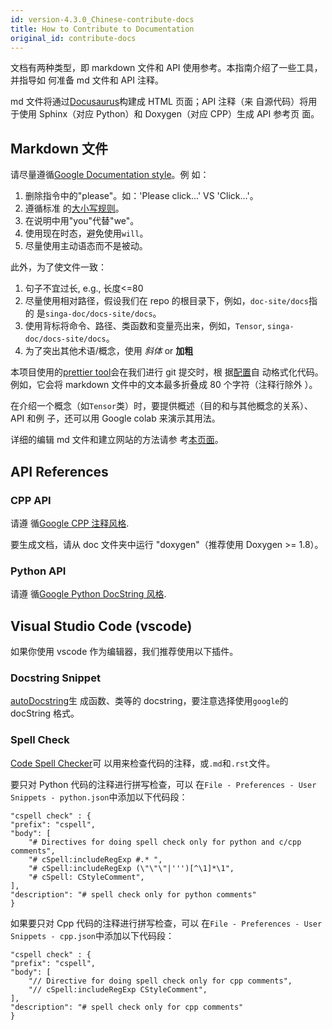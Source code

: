 ```yaml
---
id: version-4.3.0_Chinese-contribute-docs
title: How to Contribute to Documentation
original_id: contribute-docs
---
```


<!-- Licensed to the Apache Software Foundation (ASF) under one or more contributor license agreements.  See the NOTICE file distributed with this work for additional information regarding copyright ownership.  The ASF licenses this file to you under the Apache License, Version 2.0 (the "License"); you may not use this file except in compliance with the License.  You may obtain a copy of the License at http://www.apache.org/licenses/LICENSE-2.0 Unless required by applicable law or agreed to in writing, software distributed under the License is distributed on an "AS IS" BASIS, WITHOUT WARRANTIES OR CONDITIONS OF ANY KIND, either express or implied.  See the License for the specific language governing permissions and limitations under the License. -->

文档有两种类型，即 markdown 文件和 API 使用参考。本指南介绍了一些工具，并指导如
何准备 md 文件和 API 注释。

md 文件将通过[Docusaurus](https://docusaurus.io/)构建成 HTML 页面；API 注释（来
自源代码）将用于使用 Sphinx（对应 Python）和 Doxygen（对应 CPP）生成 API 参考页
面。

## Markdown 文件

请尽量遵循[Google Documentation style](https://developers.google.com/style)。例
如：

1. 删除指令中的"please"。如：'Please click...' VS 'Click...'。
2. 遵循标准
   的[大小写规则](https://owl.purdue.edu/owl/general_writing/mechanics/help_with_capitals.html)。
3. 在说明中用"you"代替"we"。
4. 使用现在时态，避免使用`will`。
5. 尽量使用主动语态而不是被动。

此外，为了使文件一致：

1. 句子不宜过长, e.g., 长度<=80
2. 尽量使用相对路径，假设我们在 repo 的根目录下，例如，`doc-site/docs`指的
   是`singa-doc/docs-site/docs`。
3. 使用背标将命令、路径、类函数和变量亮出来，例如，`Tensor`,
   `singa-doc/docs-site/docs`。
4. 为了突出其他术语/概念，使用 _斜体_ or **加粗**

本项目使用的[prettier tool](https://prettier.io/)会在我们进行 git 提交时，根
据[配置](https://github.com/apache/singa-doc/blob/master/docs-site/.prettierrc)自
动格式化代码。例如，它会将 markdown 文件中的文本最多折叠成 80 个字符（注释行除外
）。

在介绍一个概念（如`Tensor`类）时，要提供概述（目的和与其他概念的关系）、API 和例
子，还可以用 Google colab 来演示其用法。

详细的编辑 md 文件和建立网站的方法请参
考[本页面](https://github.com/apache/singa-doc/tree/master/docs-site)。

## API References

### CPP API

请遵
循[Google CPP 注释风格](https://google.github.io/styleguide/cppguide.html#Comments).

要生成文档，请从 doc 文件夹中运行 "doxygen"（推荐使用 Doxygen >= 1.8）。

### Python API

请遵
循[Google Python DocString 风格](http://google.github.io/styleguide/pyguide.html#38-comments-and-docstrings).

## Visual Studio Code (vscode)

如果你使用 vscode 作为编辑器，我们推荐使用以下插件。

### Docstring Snippet

[autoDocstring](https://marketplace.visualstudio.com/items?itemName=njpwerner.autodocstring)生
成函数、类等的 docstring，要注意选择使用`google`的 docString 格式。

### Spell Check

[Code Spell Checker](https://marketplace.visualstudio.com/items?itemName=streetsidesoftware.code-spell-checker)可
以用来检查代码的注释，或`.md`和`.rst`文件。

要只对 Python 代码的注释进行拼写检查，可以
在`File - Preferences - User Snippets - python.json`中添加以下代码段：

    "cspell check" : {
    "prefix": "cspell",
    "body": [
        "# Directives for doing spell check only for python and c/cpp comments",
        "# cSpell:includeRegExp #.* ",
        "# cSpell:includeRegExp (\"\"\"|''')[^\1]*\1",
        "# cSpell: CStyleComment",
    ],
    "description": "# spell check only for python comments"
    }

如果要只对 Cpp 代码的注释进行拼写检查，可以
在`File - Preferences - User Snippets - cpp.json`中添加以下代码段：

    "cspell check" : {
    "prefix": "cspell",
    "body": [
        "// Directive for doing spell check only for cpp comments",
        "// cSpell:includeRegExp CStyleComment",
    ],
    "description": "# spell check only for cpp comments"
    }
